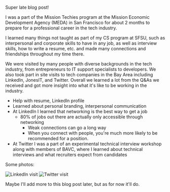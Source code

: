 Super late blog post!

I was a part of the Mission Techies program at the Mission Economic Development
Agency (MEDA) in San Francisco for about 2 months to prepare for a professional
career in the tech industry.

I learned many things not taught as part of my CS program at SFSU, such as
interpersonal and corporate skills to have in any job, as well as interview
skills, how to write a resume, etc. and made many connections and friendships
throughout my time there.

We were visited by many people with diverse backgrounds in the tech industry,
from entrepreneurs to IT support specialists to developers. We also took part
in site visits to tech companies in the Bay Area including LinkedIn, JonesIT,
and Twitter. Overall we learned a lot from the Q&As we received and got more
insight into what it's like to be working in the industry.

* Help with resume, LinkedIn profile
* Learned about personal branding, interpersonal communication
* At LinkedIn I learned that networking is the best way to get a job
  * 80% of jobs out there are actually only accessible through networking
    * Weak connections can go a long way
    * When you connect with people, you're much more likely to be recommended
    for a position.
* At Twitter I was a part of an experimental technical interview workshop along
with members of BAVC, where I learned about technical interviews and what
recruiters expect from candidates

Some photos:

![LinkedIn visit](https://s3-us-west-2.amazonaws.com/lierluis/IMG_0918.JPG "LinkedIn visit")
![Twitter visit](https://s3-us-west-2.amazonaws.com/lierluis/TwitterSF.jpg "Twitter visit")

Maybe I'll add more to this blog post later, but as for now it'll do.
